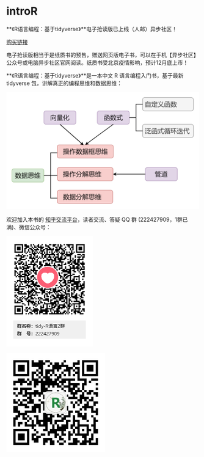 # introR

**《R语言编程：基于tidyverse》**电子抢读版已上线（人邮）异步社区！

[购买链接](https://www.epubit.com/bookDetails?id=UB7db2c0db9f537&tabName=%E6%8A%A2%E8%AF%BB%E7%89%88&floorName=%E7%B2%BE%E9%80%89%E7%BA%B8%E4%B9%A6)

电子抢读版相当于是纸质书的预售，赠送网页版电子书，可以在手机【异步社区】公众号或电脑异步社区官网阅读。纸质书受北京疫情影响，预计12月底上市！

**《R语言编程：基于tidyverse》**是一本中文 R 语言编程入门书，基于最新 tidyverse 包，讲解真正的编程思维和数据思维：

<img src="images\tidy-R-data-thinking.png" alt="tidy-R-data-thinking" style="zoom:80%;" />

欢迎加入本书的 [知乎交流平台](https://zhuanlan.zhihu.com/p/198185888)，读者交流、答疑 QQ 群 (222427909，1群已满)、微信公众号：

![R-tidy QQ群](images/tidy-R2-QQ.png)

![微信公众号](images/tidy-R-wechat.png)


